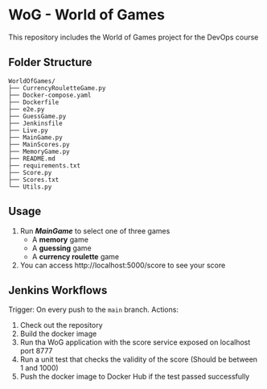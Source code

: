 # WoG - World of Games

This repository includes the World of Games project for the DevOps course

## Folder Structure

```
WorldOfGames/
├── CurrencyRouletteGame.py
├── Docker-compose.yaml 
├── Dockerfile 
├── e2e.py
├── GuessGame.py
├── Jenkinsfile
├── Live.py
├── MainGame.py
├── MainScores.py
├── MemoryGame.py
├── README.md
├── requirements.txt
├── Score.py
├── Scores.txt
└── Utils.py
```

## Usage
1. Run ***MainGame*** to select one of three games
   - A **memory** game
   - A **guessing** game
   - A **currency roulette** game
2. You can access http://localhost:5000/score to see your score

## Jenkins Workflows

Trigger: On every push to the `main` branch.
Actions:
1. Check out the repository
2. Build the docker image
3. Run tha WoG application with the score service exposed on localhost port 8777 
4. Run a unit test that checks the validity of the score (Should be between 1 and 1000)
5. Push the docker image to Docker Hub if the test passed successfully